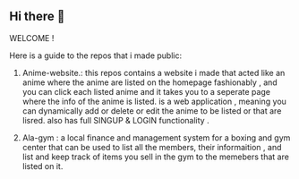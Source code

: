 ## Hi there 👋

WELCOME !

Here is a guide to the repos that i made public: 


1)  Anime-website.: this repos contains  a website i made that acted like an anime where the anime are listed on the homepage fashionably , and you can click each listed anime and it takes you to a seperate page where  the info of the anime is listed.
is a web application , meaning you can dynamically add or delete or edit the anime to be listed  or that are lisred.
also has full SINGUP & LOGIN functionality .


2) Ala-gym :  a local finance and management system for a boxing and gym center that can be used to list all the members, their informaition , and list and keep track of items you sell in the gym to the memebers that are listed on it.
   


<!--
**redyarr/redyarr** is a ✨ _special_ ✨ repository because its `README.md` (this file) appears on your GitHub profile.



Here are some ideas to get you started:

- 🔭 I’m currently working on ...
- 🌱 I’m currently learning ...
- 👯 I’m looking to collaborate on ...
- 🤔 I’m looking for help with ...
- 💬 Ask me about ...
- 📫 How to reach me: ...
- 😄 Pronouns: ...
- ⚡ Fun fact: ...
-->

